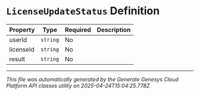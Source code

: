 # `LicenseUpdateStatus` Definition

| Property | Type | Required | Description |
|----------|------|----------|-------------|
| userId | `string` | No |  |
| licenseId | `string` | No |  |
| result | `string` | No |  |

---

*This file was automatically generated by the Generate Genesys Cloud Platform API classes utility on 2025-04-24T15:04:25.778Z*